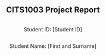 <div style="display: flex; flex-direction: column; justify-content: center; align-items: center; height: 100vh;">
  
  <h2>CITS1003 Project Report</h2>
  
  <p>Student ID: [Student ID]</p>
  <p>Student Name: [First and Surname]</p>

</div>

# Part 1 - Linux and Networking
## Emu Hack #1 - Backdoored
### Step 1
Scanning for Open Ports:
Use ‘nmap’ to perform a port scan to identify the backdoor port left by the hackers. The scan range is 61000 to 61500. 
```bash
nmap -p 61000-61500 -Pn 34.116.68.59
### Step 2
### Step X

#### Flag Found
```bash
UWA{xxxxxxxxxx}
```

## Emu Hack #2 - Git Gud
### Step 1
A clear, and detailed description.  

### Step 2
### Step X

#### Flag Found
```bash
UWA{xxxxxxxxxx}
```

## Emu Hack #3 - SSH Tricks
### Step 1
A clear, and detailed description.  

### Step 2
### Step X

#### Flag Found
```bash
UWA{xxxxxxxxxx}
```

## Emu Hack #4 - Git Gud or GTFO Bin
### Step 1
A clear, and detailed description. 

### Step 2
### Step X

#### Flag Found
```bash
UWA{xxxxxxxxxx}
```

# Part 2 - Cryptography
## Advanced Emu Standard
### Step 1
A clear, and detailed description.  

### Step 2
### Step X

#### Flag Found
```bash
UWA{xxxxxxxxxx}
```

## Emu Cook Book
### Step 1
A clear, and detailed description.  

### Step 2
### Step X

#### Flag Found
```bash
UWA{xxxxxxxxxx}
```

## Emu Casino
### Step 1
A clear, and detailed description. 

### Step 2
### Step X

#### Flag Found
```bash
UWA{xxxxxxxxxx}
```

## EWT
### Step 1
A clear, and detailed description.  

### Step 2
### Step X

#### Flag Found
```bash
UWA{xxxxxxxxxx}
```

# Part 3 - Forensics
## Caffeinated Emus
### Step 1
A clear, and detailed description.  

### Step 2
### Step X

#### Flag Found
```bash
UWA{xxxxxxxxxx}
```

## Flightless Data
### Step 1
A clear, and detailed description.  

### Step 2
### Step X

#### Flag Found
```bash
UWA{xxxxxxxxxx}
```

## Ruffled Feathers
### Step 1
A clear, and detailed description.  

### Step 2
### Step X

#### Flag Found
```bash
UWA{xxxxxxxxxx}
```

## Emu in the Shell
### Step 1
A clear, and detailed description.  

### Step 2
### Step X

#### Flag Found
```bash
UWA{xxxxxxxxxx}
```

# Part 4 - Vulnerabilities
## Feathered Forum - Part 1
### Step 1
A clear, and detailed description.  

### Step 2
### Step X

#### Flag Found
```bash
UWA{xxxxxxxxxx}
```

## Feathered Forum - Part 2
### Step 1
A clear, and detailed description.  

### Step 2
### Step X

#### Flag Found
```bash
UWA{xxxxxxxxxx}
```

## Feathered Forum - Part 3
### Step 1
A clear, and detailed description.  

### Step 2
### Step X

#### Flag Found
```bash
UWA{xxxxxxxxxx}
```

## Emu Apothecary
### Step 1
A clear, and detailed description.  

### Step 2
### Step X

#### Flag Found
```bash
UWA{xxxxxxxxxx}
```
